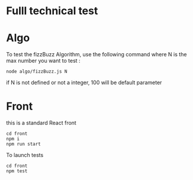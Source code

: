 # Fulll technical test


# Algo
To test the fizzBuzz Algorithm, use the following command where N is the max number you want to test :
```
node algo/fizzBuzz.js N
```

if N is not defined or not a integer, 100 will be default parameter


# Front
this is a standard React front

```
cd front
npm i
npm run start
```

To launch tests
```
cd front
npm test
```